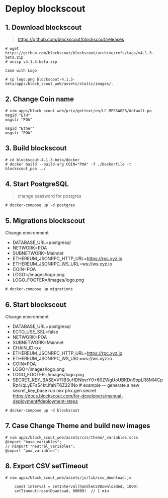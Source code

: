 # Deploy blockscout

## 1. Download blockscout
> https://github.com/blockscout/blockscout/releases
```
# wget https://github.com/blockscout/blockscout/archive/refs/tags/v4.1.3-beta.zip
# unzip v4.1.3-beta.zip

Case with Logo

# cp logo.png blockscout-4.1.3-beta/apps/block_scout_web/assets/static/images/.
```

## 2. Change Coin name
```
# vim apps/block_scout_web/priv/gettext/en/LC_MESSAGES/default.po
msgid "ETH"
msgstr "POA"

msgid "Ether"
msgstr "POA" 
```

## 3. Build blockscout
```
# cd blockscout-4.1.3-beta/docker
# docker build --build-arg COIN="POA" -f ./Dockerfile -t blockscout_poa ../
```

## 4. Start PostgreSQL
> change password for postgres

```
# docker-compose up -d postgres
```

## 5. Migrations blockscout
Change environment 
- DATABASE_URL=postgresql
- NETWORK=POA
- SUBNETWORK=Mainnet
- ETHEREUM_JSONRPC_HTTP_URL=https://rpc.xyz.io
- ETHEREUM_JSONRPC_WS_URL=ws://ws.xyz.io
- COIN=POA
- LOGO=/images/logo.png
- LOGO_FOOTER=/images/logo.png

```
# docker-compose up migrations
```

## 6. Start blockscout
Change environment                             
- DATABASE_URL=postgresql
- ECTO_USE_SSL=false                      
- NETWORK=POA                              
- SUBNETWORK=Mainnet
- CHAIN_ID=xx
- ETHEREUM_JSONRPC_HTTP_URL=https://rpc.xyz.io
- ETHEREUM_JSONRPC_WS_URL=ws://ws.xyz.io      
- COIN=POA                                                  
- LOGO=/images/logo.png                     
- LOGO_FOOTER=/images/logo.png
- SECRET_KEY_BASE=VTIB3uHDNbvrY0+60ZWgUoUBKDn9ppLR8MI4CpRz4/qLyEFs54ktJfaNT6Z221No # example -- generate a new secret_key_base run mix phx.gen.secret https://docs.blockscout.com/for-developers/manual-deployment#deployment-steps

```
# docker-compose up -d blockscout
```


## 7. Case Change Theme and build new images
```
# vim apps/block_scout_web/assets/css/theme/_variables.scss
@import "base_variables";
// @import "neutral_variables";
@import "poa_variables";
```

## 8. Export CSV setTimeout
```
# vim apps/block_scout_web/assets/js/lib/csv_download.js

    const interval = setInterval(handleCSVDownloaded, 1000)
    setTimeout(resetDownload, 60000)  // 1 min
```
